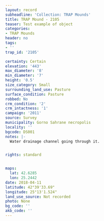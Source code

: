 ```yaml
---
layout: record
subheadline: 'Collection: TRAP Mounds'
title: TRAP Mound - 2105
teaser: Test example of object
categories:
- TRAP Mounds
header: no
tags:
- ''
trap_id: '2105'

certainty: Certain
elevation: '443'
max_diameter: '8'
min_diameter: '7'
height: '0.5'
size_category: Small
surrounding_land_use: Pasture
surface_condition: Pasture
robbed: No
crm_condition: '2'
crm_intactness: '1'
campaign: '2011'
source: Survey
municipality: Gorno Sahrane necropolis
locality: ''
bgcode: DS001
notes: |-
  Water drainage channel going through it.


rights: standard


maps:
  lat: 42.6285
  lon: 25.2442
date: 2018-04-11
latitude: 42°39'33.69"
longitude: 25°13'1.524"
land_use_source: Not recorded
photo: None
bg_code: ''
akb_code: ''
---
```

